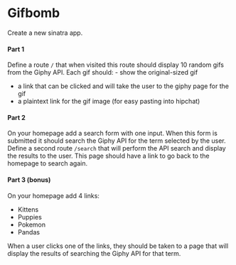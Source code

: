 # Gifbomb

Create a new sinatra app.

#### Part 1

Define a route `/` that when visited this route should display 10 random gifs
from the Giphy API. Each gif should: - show the original-sized gif
- a link that can be clicked and will take the user to the giphy page for the gif
- a plaintext link for the gif image (for easy pasting into hipchat)

#### Part 2

On your homepage add a search form with one input. When this form is submitted
it should search the Giphy API for the term selected by the user.
Define a second route `/search` that will perform the API search and display
the results to the user. This page should have a link to go back to the homepage to search again.

#### Part 3 (bonus)

On your homepage add 4 links:
- Kittens
- Puppies
- Pokemon
- Pandas

When a user clicks one of the links, they should be taken to a page that will display the results of searching the Giphy API for that term.
